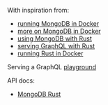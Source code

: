 With inspiration from:
- [running MongoDB in Docker](https://dev.to/rannn505/mongodb-composed-156g)
- [more on MongoDB in Docker](https://medium.com/@techwithvishal/deploying-mongodb-using-docker-with-authentication-enabled-d20ec1256623)
- [using MongoDB with Rust](https://dev.to/hackmamba/build-a-rest-api-with-rust-and-mongodb-actix-web-version-ei1)
- [serving GraphQL with Rust](https://medium.com/@lemalcs/graphql-rust-and-sql-server-lets-make-this-threesome-work-101390181249)
- [running Rust in Docker](https://users.rust-lang.org/t/building-a-docker-image-of-a-hello-world-rust-app/111660)

Serving a GraphQL [playground](http://localhost:9001/playground)

API docs:
- [MongoDB Rust](https://www.mongodb.com/docs/drivers/rust/current/)
